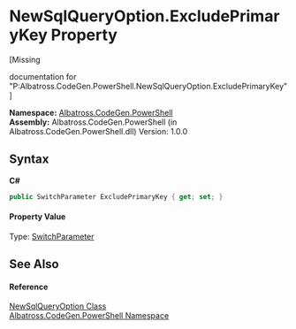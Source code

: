# NewSqlQueryOption.ExcludePrimaryKey Property 
 

\[Missing <summary> documentation for "P:Albatross.CodeGen.PowerShell.NewSqlQueryOption.ExcludePrimaryKey"\]

**Namespace:**&nbsp;<a href="73820E42">Albatross.CodeGen.PowerShell</a><br />**Assembly:**&nbsp;Albatross.CodeGen.PowerShell (in Albatross.CodeGen.PowerShell.dll) Version: 1.0.0

## Syntax

**C#**<br />
``` C#
public SwitchParameter ExcludePrimaryKey { get; set; }
```


#### Property Value
Type: <a href="http://msdn2.microsoft.com/en-us/library/ms583340" target="_blank">SwitchParameter</a>

## See Also


#### Reference
<a href="F5E02CF2">NewSqlQueryOption Class</a><br /><a href="73820E42">Albatross.CodeGen.PowerShell Namespace</a><br />